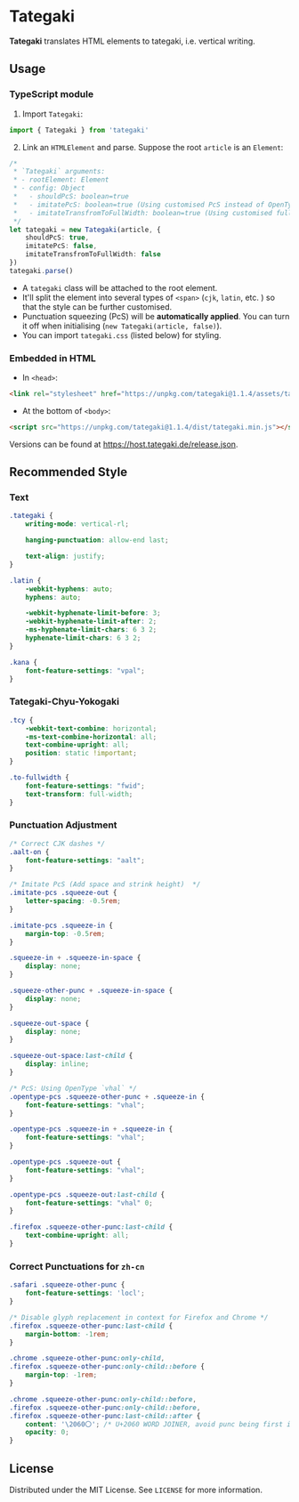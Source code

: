 # Tategaki

**Tategaki** translates HTML elements to tategaki, i.e. vertical writing.

## Usage

### TypeScript module

1. Import `Tategaki`:

```TypeScript
import { Tategaki } from 'tategaki'
```

2. Link an `HTMLElement` and parse. Suppose the root `article` is an `Element`:

```TypeScript
/*
 * `Tategaki` arguments:
 * - rootElement: Element
 * - config: Object
 *   - shouldPcS: boolean=true
 *   - imitatePcS: boolean=true (Using customised PcS instead of OpenType `vhal`)
 *   - imitateTransfromToFullWidth: boolean=true (Using customised full-width transfomation instead of OpenType `fwid`)
 */
let tategaki = new Tategaki(article, {
    shouldPcS: true,
    imitatePcS: false,
    imitateTransfromToFullWidth: false
})
tategaki.parse()
```

- A `tategaki` class will be attached to the root element.
- It'll split the element into several types of `<span>` (`cjk`, `latin`, etc. ) so that the style can be further customised.
- Punctuation squeezing (PcS) will be **automatically applied**. You can turn it off when initialising (`new Tategaki(article, false)`).
- You can import `tategaki.css` (listed below) for styling.

### Embedded in HTML

- In `<head>`:

```HTML
<link rel="stylesheet" href="https://unpkg.com/tategaki@1.1.4/assets/tategaki.css" />
```
- At the bottom of `<body>`:

```HTML
<script src="https://unpkg.com/tategaki@1.1.4/dist/tategaki.min.js"></script>
```

Versions can be found at <https://host.tategaki.de/release.json>.

## Recommended Style

### Text

```cSS
.tategaki {
    writing-mode: vertical-rl;

    hanging-punctuation: allow-end last;

    text-align: justify;
}

.latin {
    -webkit-hyphens: auto;
    hyphens: auto;

    -webkit-hyphenate-limit-before: 3;
    -webkit-hyphenate-limit-after: 2;
    -ms-hyphenate-limit-chars: 6 3 2;
    hyphenate-limit-chars: 6 3 2;
}

.kana {
    font-feature-settings: "vpal";
}
```

### Tategaki-Chyu-Yokogaki

```CSS
.tcy {
    -webkit-text-combine: horizontal;
    -ms-text-combine-horizontal: all;
    text-combine-upright: all;
    position: static !important;
}

.to-fullwidth {
    font-feature-settings: "fwid";
    text-transform: full-width;
}
```

### Punctuation Adjustment

```CSS
/* Correct CJK dashes */
.aalt-on {
    font-feature-settings: "aalt";
}

/* Imitate PcS (Add space and strink height)  */
.imitate-pcs .squeeze-out {
    letter-spacing: -0.5rem;
}

.imitate-pcs .squeeze-in {
    margin-top: -0.5rem;
}

.squeeze-in + .squeeze-in-space {
    display: none;
}

.squeeze-other-punc + .squeeze-in-space {
    display: none;
}

.squeeze-out-space {
    display: none;
}

.squeeze-out-space:last-child {
    display: inline;
}

/* PcS: Using OpenType `vhal` */
.opentype-pcs .squeeze-other-punc + .squeeze-in {
    font-feature-settings: "vhal";
}

.opentype-pcs .squeeze-in + .squeeze-in {
    font-feature-settings: "vhal";
}

.opentype-pcs .squeeze-out {
    font-feature-settings: "vhal";
}

.opentype-pcs .squeeze-out:last-child {
    font-feature-settings: "vhal" 0;
}

.firefox .squeeze-other-punc:last-child {
    text-combine-upright: all;
}
```

### Correct Punctuations for `zh-cn`

```css
.safari .squeeze-other-punc {
    font-feature-settings: 'locl';
}

/* Disable glyph replacement in context for Firefox and Chrome */
.firefox .squeeze-other-punc:last-child {
    margin-bottom: -1rem;
}

.chrome .squeeze-other-punc:only-child,
.firefox .squeeze-other-punc:only-child::before {
    margin-top: -1rem;
}

.chrome .squeeze-other-punc:only-child::before,
.firefox .squeeze-other-punc:only-child::before,
.firefox .squeeze-other-punc:last-child::after {
    content: '\2060〇'; /* U+2060 WORD JOINER, avoid punc being first in a line */
    opacity: 0;
}
```

## License

Distributed under the MIT License. See `LICENSE` for more information.
